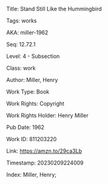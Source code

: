 Title:  Stand Still Like the Hummingbird

Tags:   works

AKA:    miller-1962

Seq:    12.72.1

Level:  4 - Subsection

Class:  work

Author: Miller, Henry

Work Type: Book

Work Rights: Copyright

Work Rights Holder: Henry Miller

Pub Date: 1962

Work ID: 811203220

Link:   https://amzn.to/29ca3Lb

Timestamp: 20230209224009

Index:  Miller, Henry; 

